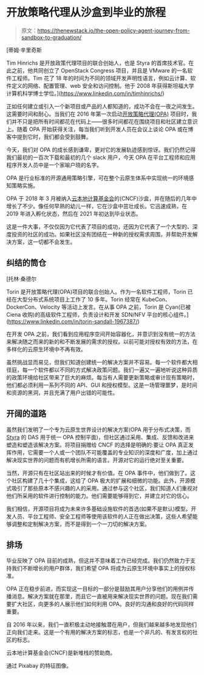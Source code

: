 # 开放策略代理从沙盒到毕业的旅程

> 原文：<https://thenewstack.io/the-open-policy-agent-journey-from-sandbox-to-graduation/>

[](https://www.linkedin.com/in/timhinrichs/)

 [蒂姆·辛里奇斯

Tim Hinrichs 是开放政策代理项目的联合创始人，也是 Styra 的首席技术官。在此之前，他共同创立了 OpenStack Congress 项目，并且是 VMware 的一名软件工程师。Tim 花了 18 年的时间为不同的领域开发声明性语言，例如云计算、软件定义的网络、配置管理、web 安全和访问控制。他于 2008 年获得斯坦福大学计算机科学博士学位。](https://www.linkedin.com/in/timhinrichs/) [](https://www.linkedin.com/in/timhinrichs/)

正如任何建立或引入一个新项目或产品的人都知道的，成功不会在一夜之间发生。这需要时间和耐心。当我们在 2016 年第一次启动[开放策略代理(OPA)](https://blog.openpolicyagent.org/) 项目时，我们并不只是把所有时间都花在代码上——很多时间都花在围绕项目和社区建立意识上。随着 OPA 开始获得关注，每当我们听到开发人员在会议上谈论 OPA 或在博客中提到它时，我们都会受到鼓舞。

今天，我们对 OPA 的成长感到谦卑，更对它的发展轨迹感到惊讶。我们仍然记得我们最初的一百次下载和最初的几个 slack 用户，今天 OPA 在平台工程师和应用程序开发人员中是一个家喻户晓的名字。

OPA 是行业标准的开源通用策略引擎，可在整个云原生体系中实现统一的环境感知策略实施。

OPA 于 2018 年 3 月被纳入[云本地计算基金会](https://cncf.io/?utm_content=inline-mention)的(CNCF)沙盒，并在随后的几年中增长了不少。像任何早熟的幼儿一样，它在沙盒中茁壮成长。它迅速成熟，在 2019 年进入孵化状态，然后在 2021 年初达到毕业状态。

这是一件大事，不仅仅因为它代表了项目的成功，还因为它代表了一个大型的、深度投资的社区的成功。如果社区没有团结在一种新的授权需求周围，并帮助开发解决方案，这一切都不会发生。

## 纠结的筒仓

 [托林·桑德尔

Torin 是开放策略代理(OPA)项目的联合创始人。作为一名软件工程师，Torin 已经在大型分布式系统项目上工作了 10 多年。Torin 经常在 KubeCon、DockerCon、Velocity 等活动上发言。在从事 OPA 之前，Torin 是 Cyan(已被 Ciena 收购)的高级软件工程师，负责设计和开发 SDN/NFV 平台的核心组件。](https://www.linkedin.com/in/torin-sandall-1967387/) 

在开发 OPA 之前，我们看到应用程序空间开始容器化，并意识到没有统一的方法来解决随之而来的新的和不断发展的需求的授权。以前可能对授权有效的方法，在多样化的云原生环境中不再有效。

虽然挑战显而易见，但我们知道创建统一的解决方案并不容易。每一个软件都大相径庭，每一个软件都以不同的方式解决政策问题。我们一遍又一遍地听说这种异质的政策环境给社区带来了巨大的麻烦。每当有人需要更新策略或审计现有策略时，他们都必须利用一系列不同的 API、GUI 和授权模型。这是一场管理噩梦，是时间和资源的黑洞，并且充满了用户出错的可能性。

## 开阔的道路

虽然我们发明了一个专为云原生世界设计的解决方案(OPA 用于分布式决策，而 [Styra](https://www.styra.com/?utm_content=inline-mention) 的 DAS 用于统一 OPA 控制平面)，但社区通过采用、集成、反馈和改进来塑造和塑造该解决方案。将项目捐赠给 CNCF 的选择是明确的:要让 OPA 真正发挥作用，它需要一个人或一个团队不可能覆盖的专业知识的深度和广度，加上通过解决现实世界的问题而有机增长所需的语言。开源对它的运行绝对至关重要。

当然，开源只有在社区站出来的时候才有价值。在 OPA 事件中，他们做到了。这个社区构建了几十个集成，这给了 OPA 极大的扩展和细微的功能。此外，开源模式吸引了那些原本不感兴趣的人的采用。通过参与这个社区，我们知道人们重视对他们所采用的软件进行控制的能力。他们需要能够得到它，并建立对它的信心。

我们相信，开源项目将成为未来许多基础设施软件的首选(如果不是默认)模型。开发人员、平台工程师、安全工程师等使用该软件的人正在做出决策，这些人希望能够调整和定制解决方案，而不是得到一个一刀切的解决方案。

## 排场

毕业反映了 OPA 目前的成熟，但这并不意味着工作已经完成。我们仍然致力于支持我们不断增长的用户群体，我们希望 OPA 将成为云原生环境中事实上的授权标准。

OPA 正在稳步前进，而实现这一目标的一部分是鼓励其用户分享他们的用例并传播消息。解决方案就在那里，而且它一直被用来解决现实世界的问题。现在我们需要扩大社区，向更多的人展示他们如何利用 OPA。良好的沟通和良好的代码同样重要。

自 2016 年以来，我们一直积极主动地接触潜在用户，但我们越来越多地发现他们正向我们走来。这是一个有用的解决方案的标志，也是一个非凡的、有发言权的社区的标志。

云本地计算基金会(CNCF)是新堆栈的赞助商。

通过 Pixabay 的特征图像。

<svg xmlns:xlink="http://www.w3.org/1999/xlink" viewBox="0 0 68 31" version="1.1"><title>Group</title> <desc>Created with Sketch.</desc></svg>